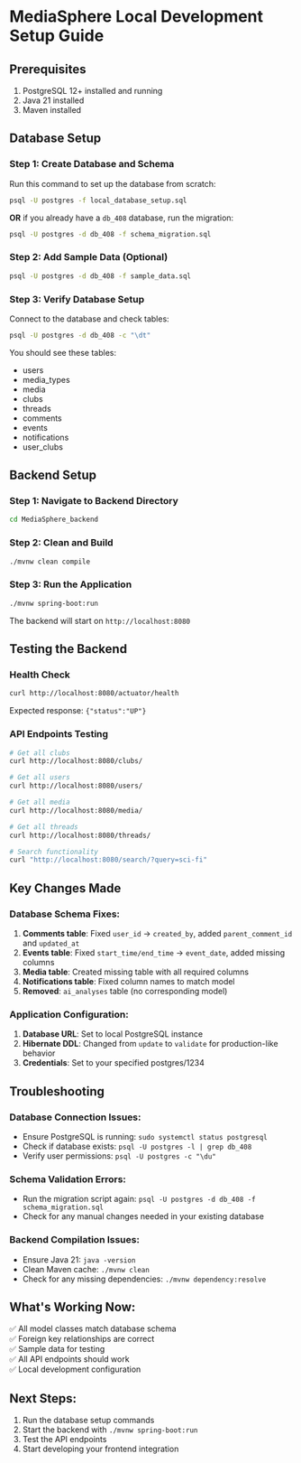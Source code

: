 # MediaSphere Local Development Setup Guide

## Prerequisites
1. PostgreSQL 12+ installed and running
2. Java 21 installed
3. Maven installed

## Database Setup

### Step 1: Create Database and Schema
Run this command to set up the database from scratch:
```bash
psql -U postgres -f local_database_setup.sql
```

**OR** if you already have a `db_408` database, run the migration:
```bash
psql -U postgres -d db_408 -f schema_migration.sql
```

### Step 2: Add Sample Data (Optional)
```bash
psql -U postgres -d db_408 -f sample_data.sql
```

### Step 3: Verify Database Setup
Connect to the database and check tables:
```bash
psql -U postgres -d db_408 -c "\dt"
```

You should see these tables:
- users
- media_types  
- media
- clubs
- threads
- comments
- events
- notifications
- user_clubs

## Backend Setup

### Step 1: Navigate to Backend Directory
```bash
cd MediaSphere_backend
```

### Step 2: Clean and Build
```bash
./mvnw clean compile
```

### Step 3: Run the Application
```bash
./mvnw spring-boot:run
```

The backend will start on `http://localhost:8080`

## Testing the Backend

### Health Check
```bash
curl http://localhost:8080/actuator/health
```
Expected response: `{"status":"UP"}`

### API Endpoints Testing
```bash
# Get all clubs
curl http://localhost:8080/clubs/

# Get all users  
curl http://localhost:8080/users/

# Get all media
curl http://localhost:8080/media/

# Get all threads
curl http://localhost:8080/threads/

# Search functionality
curl "http://localhost:8080/search/?query=sci-fi"
```

## Key Changes Made

### Database Schema Fixes:
1. **Comments table**: Fixed `user_id` → `created_by`, added `parent_comment_id` and `updated_at`
2. **Events table**: Fixed `start_time/end_time` → `event_date`, added missing columns
3. **Media table**: Created missing table with all required columns
4. **Notifications table**: Fixed column names to match model
5. **Removed**: `ai_analyses` table (no corresponding model)

### Application Configuration:
1. **Database URL**: Set to local PostgreSQL instance
2. **Hibernate DDL**: Changed from `update` to `validate` for production-like behavior
3. **Credentials**: Set to your specified postgres/1234

## Troubleshooting

### Database Connection Issues:
- Ensure PostgreSQL is running: `sudo systemctl status postgresql`
- Check if database exists: `psql -U postgres -l | grep db_408`
- Verify user permissions: `psql -U postgres -c "\du"`

### Schema Validation Errors:
- Run the migration script again: `psql -U postgres -d db_408 -f schema_migration.sql`
- Check for any manual changes needed in your existing database

### Backend Compilation Issues:
- Ensure Java 21: `java -version`
- Clean Maven cache: `./mvnw clean`
- Check for any missing dependencies: `./mvnw dependency:resolve`

## What's Working Now:
✅ All model classes match database schema  
✅ Foreign key relationships are correct  
✅ Sample data for testing  
✅ All API endpoints should work  
✅ Local development configuration  

## Next Steps:
1. Run the database setup commands
2. Start the backend with `./mvnw spring-boot:run`
3. Test the API endpoints
4. Start developing your frontend integration

